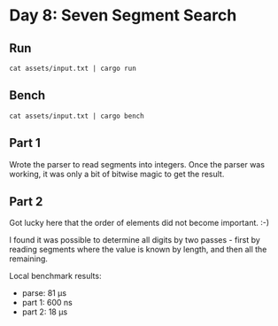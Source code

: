 # Day 8: Seven Segment Search

## Run

```
cat assets/input.txt | cargo run
```

## Bench

```
cat assets/input.txt | cargo bench
```

## Part 1

Wrote the parser to read segments into integers. Once the parser was working,
it was only a bit of bitwise magic to get the result.

## Part 2

Got lucky here that the order of elements did not become important. :-)

I found it was possible to determine all digits by two passes - first
by reading segments where the value is known by length, and then all the 
remaining.

Local benchmark results:

* parse: 81 μs 
* part 1: 600 ns
* part 2: 18 μs 
 
